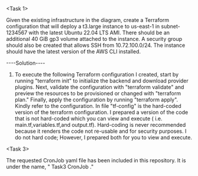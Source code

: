 <Task 1>

Given the existing infrastructure in the diagram, create a Terraform
configuration that will deploy a t3.large instance to us-east-1 in subnet-1234567
with the latest Ubuntu 22.04 LTS AMI. There should be an additional 40 GiB gp3
volume attached to the instance. A security group should also be created that
allows SSH from 10.72.100.0/24. The instance should have the latest version of the
AWS CLI installed.


----Solution----

1.	To execute the following Terraform configuration I created, start by running "terraform init" to initialize the backend and download provider plugins. Next, validate the configuration with "terraform validate" and preview the resources to be provisioned or changed with "terraform plan." Finally, apply the configuration by running "terraform apply". Kindly refer to the configuration. In file "tf-config" is the hard-coded version of the terraform configuration. I prepared a version of the code that is not hard-coded which you can view and execute	( i.e. main.tf,variables.tf,and output.tf). Hard-coding is never recommended because it renders the code not re-usable and for security purposes. I do not hard code; However, I prepared both for you to view and execute.


<Task 3>

The requested CronJob yaml file has been included in this repository. It is under the name, " Task3 CronJob ."
